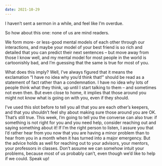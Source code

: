 ```yaml
---
date: 2021-10-29
---
```


I haven’t sent a sermon in a while, and feel like I’m overdue.

So how about this one: none of us are mind readers.

We form more- or less-good mental models of each other through our
interactions, and maybe your model of your best friend is so rich and detailed
that you can predict their next sentences – but move away from those I know
well, and my mental model for most people in the world is cartoonishly bad, and
I’m guessing that the same is true for most of you.

What does this imply?  Well, I’ve always figured that it means the exclamation
“I have no idea why you’d think that!” should be read as a statement of fact
rather than a condemnation.  I have no idea why lots of people think what they
think, up until I start talking to them – and sometimes not even then.  But
even close to home, it implies that those around you might not know what is
going on with you, even if they should.
 

I’ve used this slot before to tell you all that you are each other’s keepers,
and that you shouldn’t feel shy about making sure those around you are OK.
That’s still true.  This week, I’m going to tell you the converse can also
true: if something is not right for you and you need help, consider reaching
out and saying something about it!  If I’m the right person to listen, I assure
you that I’d rather hear from you now that you are having a minor problem than
to hear from you in a month when it has turned into a major emergency.  But the
advice holds as well for reaching out to your advisors, your mentors, your
professors in classes.  Don’t assume we can somehow intuit your problems,
because most of us probably can’t, even though we’d like to help if we could.
Speak up!
